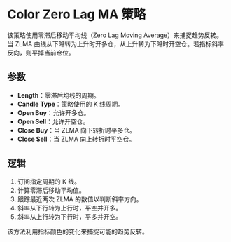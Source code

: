 # Color Zero Lag MA 策略

该策略使用零滞后移动平均线（Zero Lag Moving Average）来捕捉趋势反转。当 ZLMA 曲线从下降转为上升时开多仓，从上升转为下降时开空仓。若指标斜率反向，则平掉当前仓位。

## 参数

- **Length**：零滞后均线的周期。
- **Candle Type**：策略使用的 K 线周期。
- **Open Buy**：允许开多仓。
- **Open Sell**：允许开空仓。
- **Close Buy**：当 ZLMA 向下转折时平多仓。
- **Close Sell**：当 ZLMA 向上转折时平空仓。

## 逻辑

1. 订阅指定周期的 K 线。
2. 计算零滞后移动平均值。
3. 跟踪最近两次 ZLMA 的数值以判断斜率方向。
4. 斜率从下行转为上行时，平空并开多。
5. 斜率从上行转为下行时，平多并开空。

该方法利用指标颜色的变化来捕捉可能的趋势反转。
